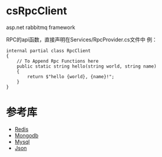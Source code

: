# csRpcClient
asp.net rabbitmq framework

RPC的api函数，直接声明在Services/RpcProvider.cs文件中
例：

    internal partial class RpcClient
    {
        // To Append Rpc Functions here
        public static string hello(string world, string name)
        {
            return $"hello {world}, {name}!";
        }
    }

# 参考库
* [Redis](https://stackexchange.github.io/StackExchange.Redis/) 
* [Mongodb](https://docs.mongodb.com/ecosystem/drivers/csharp/)
* [Mysql](https://dev.mysql.com/doc/connector-net/en/connector-net-tutorials-intro.html)
* [Json](https://www.newtonsoft.com/json)
